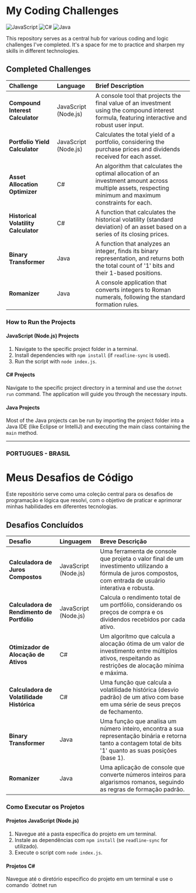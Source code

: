 # My Coding Challenges

![JavaScript](https://img.shields.io/badge/JavaScript-F7DF1E?style=for-the-badge&logo=javascript&logoColor=black)
![C#](https://img.shields.io/badge/C%23-239120?style=for-the-badge&logo=c-sharp&logoColor=white)
![Java](https://img.shields.io/badge/Java-ED8B00?style=for-the-badge&logo=openjdk&logoColor=white)

This repository serves as a central hub for various coding and logic challenges I've completed. It's a space for me to practice and sharpen my skills in different technologies.

## Completed Challenges

| Challenge | Language | Brief Description |
| :--- | :--- | :--- |
| **Compound Interest Calculator** | JavaScript (Node.js) | A console tool that projects the final value of an investment using the compound interest formula, featuring interactive and robust user input. |
| **Portfolio Yield Calculator** | JavaScript (Node.js) | Calculates the total yield of a portfolio, considering the purchase prices and dividends received for each asset. |
| **Asset Allocation Optimizer** | C# | An algorithm that calculates the optimal allocation of an investment amount across multiple assets, respecting minimum and maximum constraints for each. |
| **Historical Volatility Calculator** | C# | A function that calculates the historical volatility (standard deviation) of an asset based on a series of its closing prices. |
| **Binary Transformer** | Java | A function that analyzes an integer, finds its binary representation, and returns both the total count of '1' bits and their 1-based positions. |
| **Romanizer** | Java | A console application that converts integers to Roman numerals, following the standard formation rules. |

### How to Run the Projects

#### JavaScript (Node.js) Projects
1. Navigate to the specific project folder in a terminal.
2. Install dependencies with `npm install` (if `readline-sync` is used).
3. Run the script with `node index.js`.

#### C# Projects
Navigate to the specific project directory in a terminal and use the `dotnet run` command. The application will guide you through the necessary inputs.

#### Java Projects
Most of the Java projects can be run by importing the project folder into a Java IDE (like Eclipse or IntelliJ) and executing the main class containing the `main` method.

---

### PORTUGUES - BRASIL

# Meus Desafios de Código

Este repositório serve como uma coleção central para os desafios de programação e lógica que resolvi, com o objetivo de praticar e aprimorar minhas habilidades em diferentes tecnologias.

## Desafios Concluídos

| Desafio | Linguagem | Breve Descrição |
| :--- | :--- | :--- |
| **Calculadora de Juros Compostos** | JavaScript (Node.js) | Uma ferramenta de console que projeta o valor final de um investimento utilizando a fórmula de juros compostos, com entrada de usuário interativa e robusta. |
| **Calculadora de Rendimento de Portfólio**| JavaScript (Node.js) | Calcula o rendimento total de um portfólio, considerando os preços de compra e os dividendos recebidos por cada ativo. |
| **Otimizador de Alocação de Ativos** | C# | Um algoritmo que calcula a alocação ótima de um valor de investimento entre múltiplos ativos, respeitando as restrições de alocação mínima e máxima. |
| **Calculadora de Volatilidade Histórica** | C# | Uma função que calcula a volatilidade histórica (desvio padrão) de um ativo com base em uma série de seus preços de fechamento. |
| **Binary Transformer** | Java | Uma função que analisa um número inteiro, encontra a sua representação binária e retorna tanto a contagem total de bits '1' quanto as suas posições (base 1). |
| **Romanizer** | Java | Uma aplicação de console que converte números inteiros para algarismos romanos, seguindo as regras de formação padrão. |

### Como Executar os Projetos

#### Projetos JavaScript (Node.js)
1. Navegue até a pasta específica do projeto em um terminal.
2. Instale as dependências com `npm install` (se `readline-sync` for utilizado).
3. Execute o script com `node index.js`.

#### Projetos C#
Navegue até o diretório específico do projeto em um terminal e use o comando `dotnet run